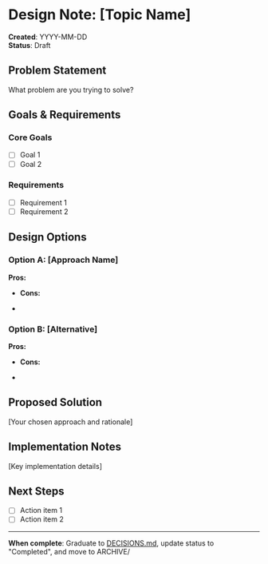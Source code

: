 # Design Note: [Topic Name]

**Created**: YYYY-MM-DD  
**Status**: Draft

<!-- Delete this template content and replace with your actual design exploration -->

## Problem Statement

What problem are you trying to solve?

## Goals & Requirements

### Core Goals

- [ ] Goal 1
- [ ] Goal 2

### Requirements

- [ ] Requirement 1
- [ ] Requirement 2

## Design Options

### Option A: [Approach Name]

**Pros:**

- **Cons:**

-

### Option B: [Alternative]

**Pros:**

- **Cons:**

-

## Proposed Solution

[Your chosen approach and rationale]

## Implementation Notes

[Key implementation details]

## Next Steps

- [ ] Action item 1
- [ ] Action item 2

---

**When complete**: Graduate to [DECISIONS.md](../DECISIONS.md), update status to "Completed", and move to ARCHIVE/
